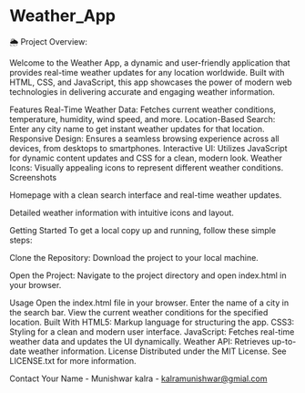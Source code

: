 # Weather_App
🌦️ Project Overview:

Welcome to the Weather App, a dynamic and user-friendly application that provides real-time weather updates for any location worldwide. Built with HTML, CSS, and JavaScript, this app showcases the power of modern web technologies in delivering accurate and engaging weather information.

Features
Real-Time Weather Data: Fetches current weather conditions, temperature, humidity, wind speed, and more.
Location-Based Search: Enter any city name to get instant weather updates for that location.
Responsive Design: Ensures a seamless browsing experience across all devices, from desktops to smartphones.
Interactive UI: Utilizes JavaScript for dynamic content updates and CSS for a clean, modern look.
Weather Icons: Visually appealing icons to represent different weather conditions.
Screenshots

Homepage with a clean search interface and real-time weather updates.


Detailed weather information with intuitive icons and layout.

Getting Started
To get a local copy up and running, follow these simple steps:

Clone the Repository:
Download the project to your local machine.

Open the Project:
Navigate to the project directory and open index.html in your browser.

Usage
Open the index.html file in your browser.
Enter the name of a city in the search bar.
View the current weather conditions for the specified location.
Built With
HTML5: Markup language for structuring the app.
CSS3: Styling for a clean and modern user interface.
JavaScript: Fetches real-time weather data and updates the UI dynamically.
Weather API: Retrieves up-to-date weather information.
License
Distributed under the MIT License. See LICENSE.txt for more information.

Contact
Your Name - Munishwar kalra - kalramunishwar@gmial.com

